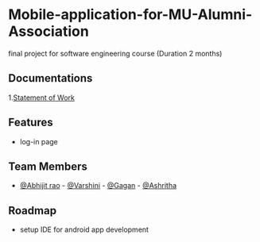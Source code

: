 
# Mobile-application-for-MU-Alumni-Association

final project for  software engineering course (Duration 2 months) 


## Documentations

1.[Statement of Work](https://github.com/Abhijit7979/Mobile-application-for-MU-Alumni-Association/blob/db073af25aefafac2094d92c427f69acc205d555/Statement%20of%20Work%20team-12.pdf)


## Features

- log-in page 



## Team Members

- [@Abhijit rao](https://github.com/Abhijit7979) - [@Varshini](https://github.com/varshinivaddepalli) - [@Gagan](https://github.com/gaganneeli) - [@Ashritha](https://github.com/sriashritha0403)




## Roadmap

- setup IDE for android app development




